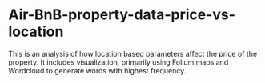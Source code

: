 # Air-BnB-property-data-price-vs-location
This is an analysis of how location based parameters affect the price of the property. It includes visualization, primarily using Folium maps and Wordcloud to generate words with highest frequency.
